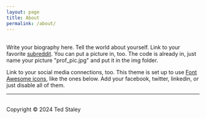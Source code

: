 ```yaml
---
layout: page
title: About
permalink: /about/
---
```


<br/>
Write your biography here. Tell the world about yourself. Link to your favorite <a href="http://reddit.com" target="blank">subreddit</a>. You can put a picture in, too. The code is already in, just name your picture "prof_pic.jpg" and put it in the img folder. 

Link to your social media connections, too. This theme is set up to use <a href="http://fortawesome.github.io/Font-Awesome/" target="blank">Font Awesome icons</a>, like the ones below. Add your facebook, twitter, linkedin, or just disable all of them. 
<br/>


<hr/>
<br/>
<span class="contacticon center">
	<a href="https://github.com" target="_blank"><i class="fa-brands fa-github"></i></a>
	<a href="http://tumblr.com" target="_blank"><i class="fa-brands fa-google-scholar"></i></a>
	<a href="https://www.linkedin.com" target="_blank"><i class="fa-brands fa-linkedin"></i></a>
</span>

<div class="col three caption">
	Copyright &copy; 2024 Ted Staley
</div>

